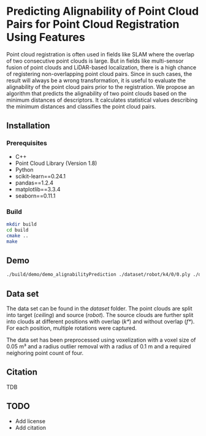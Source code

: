 # Predicting Alignability of Point Cloud Pairs for Point Cloud Registration Using Features

Point cloud registration is often used in fields like SLAM where the overlap of two consecutive point clouds is large. But in fields like multi-sensor fusion of point clouds and LiDAR-based localization, there is a high chance of registering non-overlapping point cloud pairs. Since in such cases, the result will always be a wrong transformation, it is useful to evaluate the alignability of the point cloud pairs prior to the registration. We propose an algorithm that predicts the alignability of two point clouds based on the minimum distances of descriptors. It calculates statistical values describing the minimum distances and classifies the point cloud pairs.

## Installation

### Prerequisites

- C++
 - Point Cloud Library (Version 1.8)
- Python
 - scikit-learn==0.24.1
 - pandas==1.2.4
 - matplotlib==3.3.4
 - seaborn==0.11.1

### Build

```bash
mkdir build
cd build
cmake ..
make
```

## Demo

```bash
./build/demo/demo_alignabilityPrediction ./dataset/robot/k4/0/0.ply ./dataset/ceiling/0.ply 1.0
```

## Data set

The data set can be found in the _dataset_ folder. The point clouds are split into target (_ceiling_) and source (_robot_). The source clouds are further split into clouds at different positions with overlap (_k*_) and without overlap (_f*_). For each position, multiple rotations were captured.

The data set has been preprocessed using voxelization with a voxel size of 0.05 m³ and a radius outlier removal with a radius of 0.1 m and a required neighoring point count of four.

## Citation

TDB

## TODO

- Add license
- Add citation
